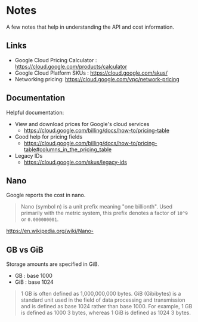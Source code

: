 # Notes

A few notes that help in understanding the API and cost information.

## Links

* Google Cloud Pricing Calculator : <https://cloud.google.com/products/calculator>
* Google Cloud Platform SKUs : <https://cloud.google.com/skus/>
* Networking pricing: <https://cloud.google.com/vpc/network-pricing>

## Documentation

Helpful documentation:

* View and download prices for Google's cloud services
	* <https://cloud.google.com/billing/docs/how-to/pricing-table>
* Good help for pricing fields
	* <https://cloud.google.com/billing/docs/how-to/pricing-table#columns_in_the_pricing_table>
* Legacy IDs
	* <https://cloud.google.com/skus/legacy-ids>

## Nano

Google reports the cost in nano.

> Nano (symbol n) is a unit prefix meaning "one billionth".
> Used primarily with the metric system, this prefix denotes a factor of `10^9` or `0.000000001`.

<https://en.wikipedia.org/wiki/Nano->

## GB vs GiB

Storage amounts are specified in GiB.

* GB  : base 1000
* GiB : base 1024

> 1 GB is often defined as 1,000,000,000 bytes.
> GiB (Gibibytes) is a standard unit used in the field of data processing and transmission and is defined as base 1024 rather than base 1000.
> For example, 1 GB is defined as 1000 3 bytes, whereas 1 GiB is defined as 1024 3 bytes. 